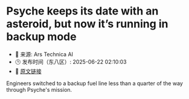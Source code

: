 # Psyche keeps its date with an asteroid, but now it’s running in backup mode
- 📅 来源: Ars Technica AI
- 🕒 发布时间（东八区）: 2025-06-22 02:10:03
- 🔗 [原文链接](https://arstechnica.com/space/2025/06/psyche-keeps-its-date-with-an-asteroid-but-now-its-running-in-backup-mode/)

Engineers switched to a backup fuel line less than a quarter of the way through Psyche's mission.
